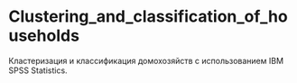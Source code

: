 # Clustering_and_classification_of_households
Кластеризация и классификация домохозяйств с использованием IBM SPSS Statistics.
